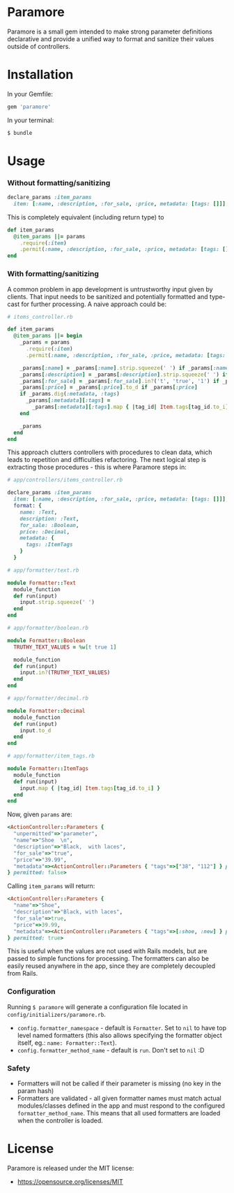 # Paramore

Paramore is a small gem intended to make strong parameter definitions declarative
and provide a unified way to format and sanitize their values outside of controllers.

# Installation


In your Gemfile:
```ruby
gem 'paramore'
```

In your terminal:
```sh
$ bundle
```

# Usage

<h3>Without formatting/sanitizing</h3>

```ruby
declare_params :item_params
  item: [:name, :description, :for_sale, :price, metadata: [tags: []]]
```

This is completely equivalent (including return type) to

```ruby
def item_params
  @item_params ||= params
    .require(:item)
    .permit(:name, :description, :for_sale, :price, metadata: [tags: []])
end
```

<h3>With formatting/sanitizing</h3>

A common problem in app development is untrustworthy input given by clients.
That input needs to be sanitized and potentially formatted and type-cast for further processing.
A naive approach could be:

```ruby
# items_controller.rb

def item_params
  @item_params ||= begin
    _params = params
      .require(:item)
      .permit(:name, :description, :for_sale, :price, metadata: [tags: []])

    _params[:name] = _params[:name].strip.squeeze(' ') if _params[:name]
    _params[:description] = _params[:description].strip.squeeze(' ') if _params[:description]
    _params[:for_sale] = _params[:for_sale].in?('t', 'true', '1') if _params[:for_sale]
    _params[:price] = _params[:price].to_d if _params[:price]
    if _params.dig(:metadata, :tags)
      _params[:metadata][:tags] =
        _params[:metadata][:tags].map { |tag_id| Item.tags[tag_id.to_i] }
    end

    _params
  end
end
```

This approach clutters controllers with procedures to clean data, which leads to repetition and difficulties refactoring.
The next logical step is extracting those procedures - this is where Paramore steps in:

```ruby
# app/controllers/items_controller.rb

declare_params :item_params
  item: [:name, :description, :for_sale, :price, metadata: [tags: []]],
  format: {
    name: :Text,
    description: :Text,
    for_sale: :Boolean,
    price: :Decimal,
    metadata: {
      tags: :ItemTags
    }
  }
```

```ruby
# app/formatter/text.rb

module Formatter::Text
  module_function
  def run(input)
    input.strip.squeeze(' ')
  end
end
```
```ruby
# app/formatter/boolean.rb

module Formatter::Boolean
  TRUTHY_TEXT_VALUES = %w[t true 1]

  module_function
  def run(input)
    input.in?(TRUTHY_TEXT_VALUES)
  end
end
```
```ruby
# app/formatter/decimal.rb

module Formatter::Decimal
  module_function
  def run(input)
    input.to_d
  end
end
```
```ruby
# app/formatter/item_tags.rb

module Formatter::ItemTags
  module_function
  def run(input)
    input.map { |tag_id| Item.tags[tag_id.to_i] }
  end
end
```


Now, given `params` are:
```ruby
<ActionController::Parameters {
  "unpermitted"=>"parameter",
  "name"=>"Shoe  \n",
  "description"=>"Black,  with laces",
  "for_sale"=>"true",
  "price"=>"39.99",
  "metadata"=><ActionController::Parameters { "tags"=>["38", "112"] } permitted: false>
} permitted: false>
```
Calling `item_params` will return:
```ruby
<ActionController::Parameters {
  "name"=>"Shoe",
  "description"=>"Black, with laces",
  "for_sale"=>true,
  "price"=>39.99,
  "metadata"=><ActionController::Parameters { "tags"=>[:shoe, :new] } permitted: true>
} permitted: true>
```

This is useful when the values are not used with Rails models, but are passed to simple functions for processing.
The formatters can also be easily reused anywhere in the app,
since they are completely decoupled from Rails.

<h3>Configuration</h3>

Running `$ paramore` will generate a configuration file located in `config/initializers/paramore.rb`.
- `config.formatter_namespace` - default is `Formatter`. Set to `nil` to have top level named formatters
  (this also allows specifying the formatter object itself, eg.: `name: Formatter::Text`).
- `config.formatter_method_name` - default is `run`. Don't set to `nil` :D

<h3>Safety</h3>

  - Formatters will not be called if their parameter is missing (no key in the param hash)
  - Formatters are validated - all given formatter names must match actual modules/classes defined in the app
    and must respond to the configured `formatter_method_name`.
    This means that all used formatters are loaded when the controller is loaded.

# License

Paramore is released under the MIT license:

* https://opensource.org/licenses/MIT
